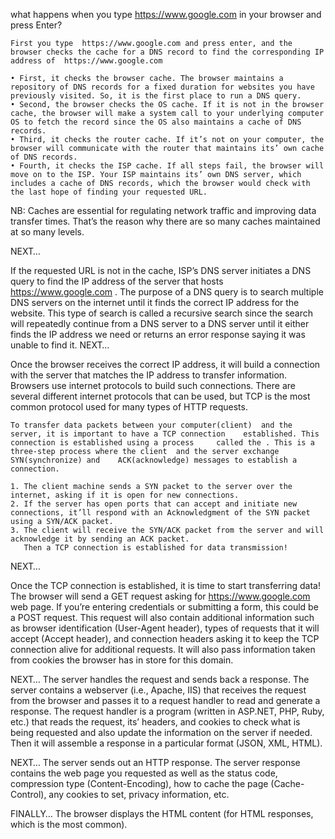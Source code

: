 what happens when you type https://www.google.com in your browser and press Enter?

	First you type  https://www.google.com and press enter, and the browser checks the cache for a DNS record to find the corresponding IP address of  https://www.google.com 

    • First, it checks the browser cache. The browser maintains a repository of DNS records for a fixed duration for websites you have previously visited. So, it is the first place to run a DNS query.
    • Second, the browser checks the OS cache. If it is not in the browser cache, the browser will make a system call to your underlying computer OS to fetch the record since the OS also maintains a cache of DNS records.
    • Third, it checks the router cache. If it’s not on your computer, the browser will communicate with the router that maintains its’ own cache of DNS records.
    • Fourth, it checks the ISP cache. If all steps fail, the browser will move on to the ISP. Your ISP maintains its’ own DNS server, which includes a cache of DNS records, which the browser would check with the last hope of finding your requested URL.

NB: Caches are essential for regulating network traffic and improving data transfer times. That’s the reason why there are so many caches maintained at so many levels.

NEXT…

If the requested URL is not in the cache, ISP’s DNS server initiates a DNS query to find the IP address of the server that hosts https://www.google.com .
	The purpose of a DNS query is to search multiple DNS 	servers on the internet until it finds the correct IP address 	for the website. This type of search is called a recursive 	search since the search will repeatedly continue from a 	DNS server to a DNS server until it either finds the IP 	address we need or returns an error response saying it was 	unable to find it.
NEXT…

Once the browser receives the correct IP address, it will build a connection with the server that matches the IP address to transfer information. Browsers use internet protocols to build such connections. There are several different internet protocols that can be used, but TCP is the most common protocol used for many types of HTTP requests.

	To transfer data packets between your computer(client) 	and the server, it is important to have a TCP connection 	established. This connection is established using a process 	called the . This is a three-step process where the client 	and the server exchange SYN(synchronize) and 	ACK(acknowledge) messages to establish a connection.

    1. The client machine sends a SYN packet to the server over the internet, asking if it is open for new connections.
    2. If the server has open ports that can accept and initiate new connections, it’ll respond with an Acknowledgment of the SYN packet using a SYN/ACK packet.
    3. The client will receive the SYN/ACK packet from the server and will acknowledge it by sending an ACK packet.
       Then a TCP connection is established for data transmission!

NEXT…

Once the TCP connection is established, it is time to start transferring data! The browser will send a GET request asking for https://www.google.com web page. If you’re entering credentials or submitting a form, this could be a POST request. This request will also contain additional information such as browser identification (User-Agent header), types of requests that it will accept (Accept header), and connection headers asking it to keep the TCP connection alive for additional requests. It will also pass information taken from cookies the browser has in store for this domain.

NEXT…
The server handles the request and sends back a response. The server contains a webserver (i.e., Apache, IIS) that receives the request from the browser and passes it to a request handler to read and generate a response. The request handler is a program (written in ASP.NET, PHP, Ruby, etc.) that reads the request, its’ headers, and cookies to check what is being requested and also update the information on the server if needed. Then it will assemble a response in a particular format (JSON, XML, HTML).

NEXT…
The server sends out an HTTP response. The server response contains the web page you requested as well as the status code, compression type (Content-Encoding), how to cache the page (Cache-Control), any cookies to set, privacy information, etc.

FINALLY…
The browser displays the HTML content (for HTML responses, which is the most common).

